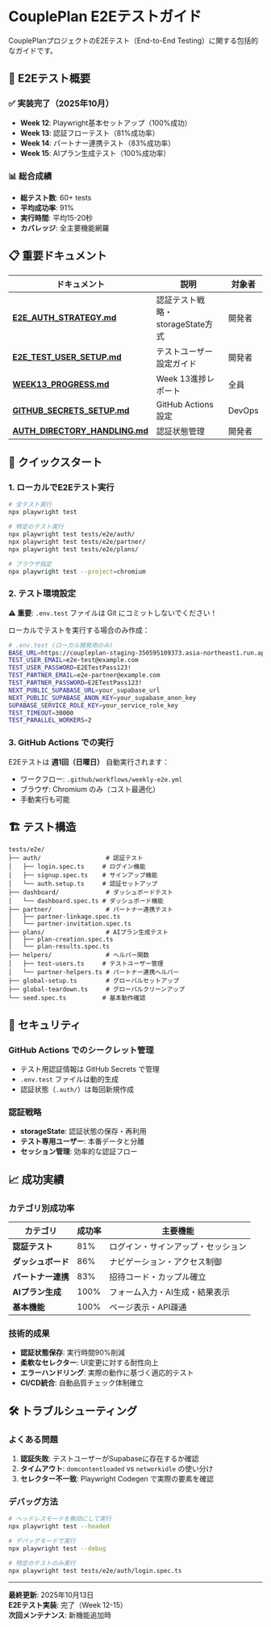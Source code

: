 # CouplePlan E2Eテストガイド

CouplePlanプロジェクトのE2Eテスト（End-to-End Testing）に関する包括的なガイドです。

## 🎯 E2Eテスト概要

### ✅ 実装完了（2025年10月）

- **Week 12**: Playwright基本セットアップ（100%成功）
- **Week 13**: 認証フローテスト（81%成功率）
- **Week 14**: パートナー連携テスト（83%成功率）
- **Week 15**: AIプラン生成テスト（100%成功率）

### 📊 総合成績

- **総テスト数**: 60+ tests
- **平均成功率**: 91%
- **実行時間**: 平均15-20秒
- **カバレッジ**: 全主要機能網羅

## 📋 重要ドキュメント

| ドキュメント                                                    | 説明                             | 対象者 |
| --------------------------------------------------------------- | -------------------------------- | ------ |
| **[E2E_AUTH_STRATEGY.md](./E2E_AUTH_STRATEGY.md)**              | 認証テスト戦略・storageState方式 | 開発者 |
| **[E2E_TEST_USER_SETUP.md](./E2E_TEST_USER_SETUP.md)**          | テストユーザー設定ガイド         | 開発者 |
| **[WEEK13_PROGRESS.md](./WEEK13_PROGRESS.md)**                  | Week 13進捗レポート              | 全員   |
| **[GITHUB_SECRETS_SETUP.md](../GITHUB_SECRETS_SETUP.md)**       | GitHub Actions設定               | DevOps |
| **[AUTH_DIRECTORY_HANDLING.md](../AUTH_DIRECTORY_HANDLING.md)** | 認証状態管理                     | 開発者 |

## 🚀 クイックスタート

### 1. ローカルでE2Eテスト実行

```bash
# 全テスト実行
npx playwright test

# 特定のテスト実行
npx playwright test tests/e2e/auth/
npx playwright test tests/e2e/partner/
npx playwright test tests/e2e/plans/

# ブラウザ指定
npx playwright test --project=chromium
```

### 2. テスト環境設定

**⚠️ 重要**: `.env.test` ファイルは Git にコミットしないでください！

ローカルでテストを実行する場合のみ作成：

```bash
# .env.test (ローカル開発用のみ)
BASE_URL=https://coupleplan-staging-350595109373.asia-northeast1.run.app
TEST_USER_EMAIL=e2e-test@example.com
TEST_USER_PASSWORD=E2ETestPass123!
TEST_PARTNER_EMAIL=e2e-partner@example.com
TEST_PARTNER_PASSWORD=E2ETestPass123!
NEXT_PUBLIC_SUPABASE_URL=your_supabase_url
NEXT_PUBLIC_SUPABASE_ANON_KEY=your_supabase_anon_key
SUPABASE_SERVICE_ROLE_KEY=your_service_role_key
TEST_TIMEOUT=30000
TEST_PARALLEL_WORKERS=2
```

### 3. GitHub Actions での実行

E2Eテストは **週1回（日曜日）** 自動実行されます：

- ワークフロー: `.github/workflows/weekly-e2e.yml`
- ブラウザ: Chromium のみ（コスト最適化）
- 手動実行も可能

## 🏗️ テスト構造

```
tests/e2e/
├── auth/                  # 認証テスト
│   ├── login.spec.ts     # ログイン機能
│   ├── signup.spec.ts    # サインアップ機能
│   └── auth.setup.ts     # 認証セットアップ
├── dashboard/             # ダッシュボードテスト
│   └── dashboard.spec.ts # ダッシュボード機能
├── partner/               # パートナー連携テスト
│   ├── partner-linkage.spec.ts
│   └── partner-invitation.spec.ts
├── plans/                 # AIプラン生成テスト
│   ├── plan-creation.spec.ts
│   └── plan-results.spec.ts
├── helpers/               # ヘルパー関数
│   ├── test-users.ts     # テストユーザー管理
│   └── partner-helpers.ts # パートナー連携ヘルパー
├── global-setup.ts        # グローバルセットアップ
├── global-teardown.ts     # グローバルクリーンアップ
└── seed.spec.ts          # 基本動作確認
```

## 🔐 セキュリティ

### GitHub Actions でのシークレット管理

- テスト用認証情報は GitHub Secrets で管理
- `.env.test` ファイルは動的生成
- 認証状態（`.auth/`）は毎回新規作成

### 認証戦略

- **storageState**: 認証状態の保存・再利用
- **テスト専用ユーザー**: 本番データと分離
- **セッション管理**: 効率的な認証フロー

## 📈 成功実績

### カテゴリ別成功率

| カテゴリ           | 成功率 | 主要機能                           |
| ------------------ | ------ | ---------------------------------- |
| **認証テスト**     | 81%    | ログイン・サインアップ・セッション |
| **ダッシュボード** | 86%    | ナビゲーション・アクセス制御       |
| **パートナー連携** | 83%    | 招待コード・カップル確立           |
| **AIプラン生成**   | 100%   | フォーム入力・AI生成・結果表示     |
| **基本機能**       | 100%   | ページ表示・API疎通                |

### 技術的成果

- **認証状態保存**: 実行時間90%削減
- **柔軟なセレクター**: UI変更に対する耐性向上
- **エラーハンドリング**: 実際の動作に基づく適応的テスト
- **CI/CD統合**: 自動品質チェック体制確立

## 🛠️ トラブルシューティング

### よくある問題

1. **認証失敗**: テストユーザーがSupabaseに存在するか確認
2. **タイムアウト**: `domcontentloaded` vs `networkidle` の使い分け
3. **セレクター不一致**: Playwright Codegen で実際の要素を確認

### デバッグ方法

```bash
# ヘッドレスモードを無効にして実行
npx playwright test --headed

# デバッグモードで実行
npx playwright test --debug

# 特定のテストのみ実行
npx playwright test tests/e2e/auth/login.spec.ts
```

---

**最終更新**: 2025年10月13日  
**E2Eテスト実装**: 完了（Week 12-15）  
**次回メンテナンス**: 新機能追加時
